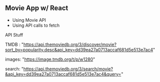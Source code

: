 ## Movie App w/ React

- Using Movie API
- Using API calls to fetch

API Stuff

TMDB : "https://api.themoviedb.org/3/discover/movie?sort_by=popularity.desc&api_key=dd39ea27a0713accaf681d5e513e7ac4"

images: "https://image.tmdb.org/t/p/w1280"

search: "https://api.themoviedb.org/3/search/movie?&api_key=dd39ea27a0713accaf681d5e513e7ac4&query="
